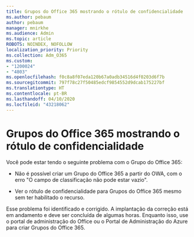```yaml
---
title: Grupos do Office 365 mostrando o rótulo de confidencialidade
ms.author: pebaum
author: pebaum
manager: mnirkhe
ms.audience: Admin
ms.topic: article
ROBOTS: NOINDEX, NOFOLLOW
localization_priority: Priority
ms.collection: Adm_O365
ms.custom:
- "1200024"
- "4803"
ms.openlocfilehash: f0c8a8f07eda120b67a0adb34516d4f0203d6f7b
ms.sourcegitcommit: 797f78c27f50485edcf9854552d9dcab175227bf
ms.translationtype: HT
ms.contentlocale: pt-BR
ms.lasthandoff: 04/10/2020
ms.locfileid: "43218062"
---
```

# <a name="office-365-groups-showing-sensitivity-label"></a>Grupos do Office 365 mostrando o rótulo de confidencialidade

Você pode estar tendo o seguinte problema com o Grupo do Office 365:

- Não é possível criar um Grupo do Office 365 a partir do OWA, com o erro "O campo de classificação não pode estar vazio".

- Ver o rótulo de confidencialidade para Grupos do Office 365 mesmo sem ter habilitado o recurso.

Esse problema foi identificado e corrigido. A implantação da correção está em andamento e deve ser concluída de algumas horas. Enquanto isso, use o portal de administração do Office ou o Portal de Administração do Azure para criar Grupos do Office 365.  
